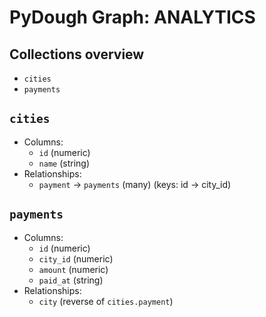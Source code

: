 # PyDough Graph: ANALYTICS
## Collections overview
- `cities`
- `payments`

## `cities`
- Columns:
  - `id` (numeric)
  - `name` (string)
- Relationships:
  - `payment` → `payments` (many) (keys: id -> city_id)

## `payments`
- Columns:
  - `id` (numeric)
  - `city_id` (numeric)
  - `amount` (numeric)
  - `paid_at` (string)
- Relationships:
  - `city` (reverse of `cities.payment`)
